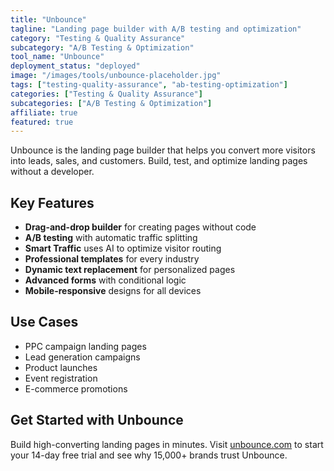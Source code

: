 ```yaml
---
title: "Unbounce"
tagline: "Landing page builder with A/B testing and optimization"
category: "Testing & Quality Assurance"
subcategory: "A/B Testing & Optimization"
tool_name: "Unbounce"
deployment_status: "deployed"
image: "/images/tools/unbounce-placeholder.jpg"
tags: ["testing-quality-assurance", "ab-testing-optimization"]
categories: ["Testing & Quality Assurance"]
subcategories: ["A/B Testing & Optimization"]
affiliate: true
featured: true
---
```

Unbounce is the landing page builder that helps you convert more visitors into leads, sales, and customers. Build, test, and optimize landing pages without a developer.

## Key Features

- **Drag-and-drop builder** for creating pages without code
- **A/B testing** with automatic traffic splitting
- **Smart Traffic** uses AI to optimize visitor routing
- **Professional templates** for every industry
- **Dynamic text replacement** for personalized pages
- **Advanced forms** with conditional logic
- **Mobile-responsive** designs for all devices

## Use Cases

- PPC campaign landing pages
- Lead generation campaigns
- Product launches
- Event registration
- E-commerce promotions

## Get Started with Unbounce

Build high-converting landing pages in minutes. Visit [unbounce.com](https://unbounce.com) to start your 14-day free trial and see why 15,000+ brands trust Unbounce.
